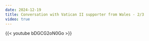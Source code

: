 ```yaml
---
date: 2024-12-19
title: Conversation with Vatican II supporter from Wales - 2/3
video: true
---
```



{{< youtube bDGCG2oN0Go >}}
